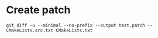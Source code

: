 # Create patch

```
git diff -u --minimal --no-prefix --output test.patch -- CMakeLists.src.txt CMakeLists.txt
```
